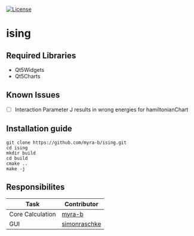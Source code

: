 [![License](https://img.shields.io/badge/License-Apache%202.0-blue.svg)](https://opensource.org/licenses/Apache-2.0) 
# ising 

## Required Libraries

- Qt5Widgets
- Qt5Charts

## Known Issues

- [ ] Interaction Parameter J results in wrong energies for hamiltonianChart

## Installation guide

```
git clone https://github.com/myra-b/ising.git
cd ising
mkdir build
cd build
cmake ..
make -j
```

## Responsibilites

| Task | Contributor |
| --- | --- |
| Core Calculation | [myra-b](https://github.com/myra-b)|
| GUI| [simonraschke](https://github.com/simonraschke) |
